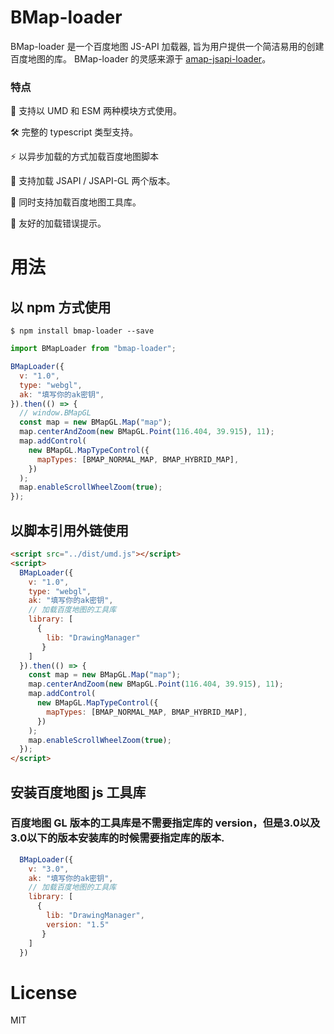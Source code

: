 # BMap-loader

BMap-loader 是一个百度地图 JS-API 加载器, 旨为用户提供一个简洁易用的创建百度地图的库。 BMap-loader 的灵感来源于 [amap-jsapi-loader](https://www.npmjs.com/package/@amap/amap-jsapi-loader)。

### 特点

 🎨 支持以 UMD 和 ESM 两种模块方式使用。
  
 🛠️ 完整的 typescript 类型支持。
 
 ⚡ 以异步加载的方式加载百度地图脚本
 
 🌱 支持加载 JSAPI / JSAPI-GL 两个版本。
  
 📃 同时支持加载百度地图工具库。
 
 🔑 友好的加载错误提示。

# 用法

## 以 npm 方式使用

```shell
$ npm install bmap-loader --save
```

```js
import BMapLoader from "bmap-loader";

BMapLoader({
  v: "1.0",
  type: "webgl",
  ak: "填写你的ak密钥",
}).then(() => {
  // window.BMapGL
  const map = new BMapGL.Map("map");
  map.centerAndZoom(new BMapGL.Point(116.404, 39.915), 11);
  map.addControl(
    new BMapGL.MapTypeControl({
      mapTypes: [BMAP_NORMAL_MAP, BMAP_HYBRID_MAP],
    })
  );
  map.enableScrollWheelZoom(true);
});
```

## 以脚本引用外链使用

```html
<script src="../dist/umd.js"></script>
<script>
  BMapLoader({
    v: "1.0",
    type: "webgl",
    ak: "填写你的ak密钥",
    // 加载百度地图的工具库
    library: [
      {
        lib: "DrawingManager"
       }
    ]
  }).then(() => {
    const map = new BMapGL.Map("map");
    map.centerAndZoom(new BMapGL.Point(116.404, 39.915), 11);
    map.addControl(
      new BMapGL.MapTypeControl({
        mapTypes: [BMAP_NORMAL_MAP, BMAP_HYBRID_MAP],
      })
    );
    map.enableScrollWheelZoom(true);
  });
</script>
```

## 安装百度地图 js 工具库

### 百度地图 GL 版本的工具库是不需要指定库的 version，但是3.0以及3.0以下的版本安装库的时候需要指定库的版本.

```js
  BMapLoader({
    v: "3.0",
    ak: "填写你的ak密钥",
    // 加载百度地图的工具库
    library: [
      {
        lib: "DrawingManager",
        version: "1.5"
       }
    ]
  })
```

# License

MIT

